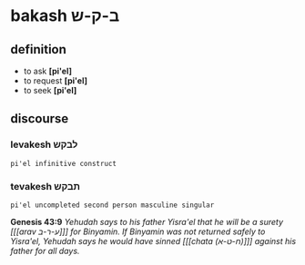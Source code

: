 # bakash ב-ק-ש

## definition

- to ask **\[pi'el\]**
- to request **\[pi'el\]**
- to seek **\[pi'el\]**

## discourse

### levakesh לבקש

	pi'el infinitive construct

### tevakesh תבקש

	pi'el uncompleted second person masculine singular

**Genesis 43:9**
*Yehudah says to his father Yisra'el that he will be a surety \[[[arav ע-ר-ב]]\] for Binyamin. If Binyamin was not returned safely to Yisra'el, Yehudah says he would have sinned \[[[chata (ח-ט-א)]]\] against his father for all days.*